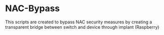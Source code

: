 # NAC-Bypass
This scripts are created to bypass NAC security measures by creating a transparent bridge between switch and device through implant (Raspberry)
